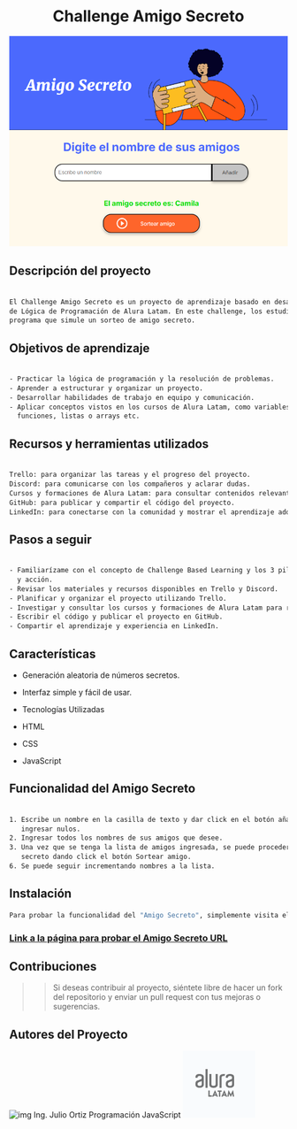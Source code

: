 # <h1 align="center"> Challenge Amigo Secreto </h1>

![img](assets/amigo-secreto-presentacion.png)

## Descripción del proyecto

```sh

El Challenge Amigo Secreto es un proyecto de aprendizaje basado en desafíos que forma parte del curso
de Lógica de Programación de Alura Latam. En este challenge, los estudiantes tendrán que crear un
programa que simule un sorteo de amigo secreto.

```

## Objetivos de aprendizaje

```sh

- Practicar la lógica de programación y la resolución de problemas.
- Aprender a estructurar y organizar un proyecto.
- Desarrollar habilidades de trabajo en equipo y comunicación.
- Aplicar conceptos vistos en los cursos de Alura Latam, como variables, condicionales, ciclos,
  funciones, listas o arrays etc.

```

## Recursos y herramientas utilizados

```sh

Trello: para organizar las tareas y el progreso del proyecto.
Discord: para comunicarse con los compañeros y aclarar dudas.
Cursos y formaciones de Alura Latam: para consultar contenidos relevantes y obtener más información.
GitHub: para publicar y compartir el código del proyecto.
LinkedIn: para conectarse con la comunidad y mostrar el aprendizaje adquirido.

```

## Pasos a seguir

```sh

- Familiarízame con el concepto de Challenge Based Learning y los 3 pilares: compromiso, investigación
  y acción.
- Revisar los materiales y recursos disponibles en Trello y Discord.
- Planificar y organizar el proyecto utilizando Trello.
- Investigar y consultar los cursos y formaciones de Alura Latam para resolver el desafío.
- Escribir el código y publicar el proyecto en GitHub.
- Compartir el aprendizaje y experiencia en LinkedIn.

```
## Características

- Generación aleatoria de números secretos.

- Interfaz simple y fácil de usar.

- Tecnologías Utilizadas

- HTML

- CSS

- JavaScript

## Funcionalidad del Amigo Secreto

```sh

1. Escribe un nombre en la casilla de texto y dar click en el botón añadir, no se permitirá
   ingresar nulos.
2. Ingresar todos los nombres de sus amigos que desee.
3. Una vez que se tenga la lista de amigos ingresada, se puede proceder a sortear el amigo
   secreto dando click el botón Sortear amigo.
6. Se puede seguir incrementando nombres a la lista.

```

## Instalación

```sh
Para probar la funcionalidad del "Amigo Secreto", simplemente visita el siguiente enlace: 

```
### [Link a la página para probar el Amigo Secreto URL ](URL)

## Contribuciones

>> Si deseas contribuir al proyecto, siéntete libre de hacer un fork del repositorio y enviar un pull request con tus mejoras o sugerencias.

## Autores del Proyecto

![img  Ing. Julio Ortiz Programación JavaScript](assets/Foto-Pequeña-julio.png)     ![img Programación HTML y CSS](assets/alura-latam.png)






